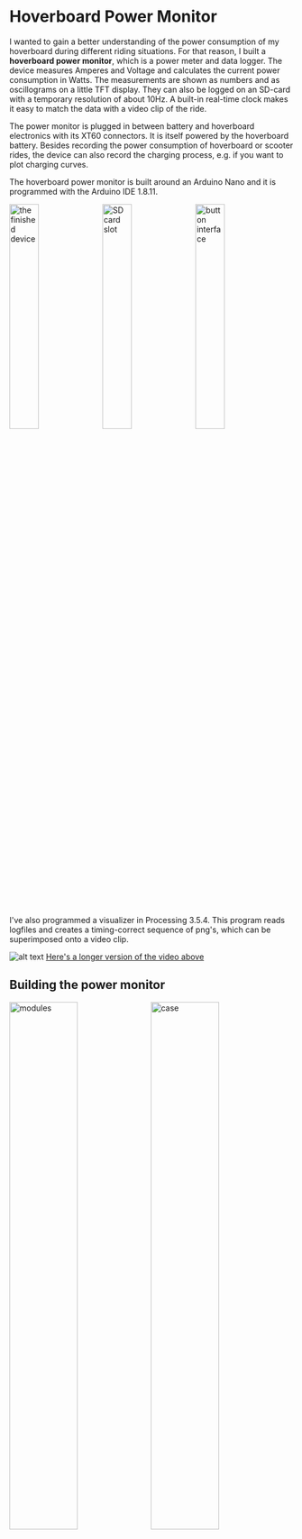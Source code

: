 # Hoverboard Power Monitor

I wanted to gain a better understanding of the power consumption of my hoverboard during different riding situations. For that reason, I built a **hoverboard power monitor**, which is a power meter and data logger. The device measures Amperes and Voltage and calculates the current power consumption in Watts. The measurements are shown as numbers and as oscillograms on a little TFT display. They can also be logged on an SD-card with a temporary resolution of about 10Hz. A built-in real-time clock makes it easy to match the data with a video clip of the ride.

The power monitor is plugged in between battery and hoverboard electronics with its XT60 connectors. It is itself powered by the hoverboard battery. Besides recording the power consumption of hoverboard or scooter rides, the device can also record the charging process, e.g. if you want to plot charging curves.

The hoverboard power monitor is built around an Arduino Nano and it is programmed with the Arduino IDE 1.8.11.

<img src="https://github.com/royrobotiks/hoverboard_power_monitor/blob/main/images/finished_device.jpg" alt="the finished device" width="32%" height="32%"> <img src="https://github.com/royrobotiks/hoverboard_power_monitor/blob/main/images/sd_slot.jpg" alt="SD card slot" width="32%" height="32%"> <img src="https://github.com/royrobotiks/hoverboard_power_monitor/blob/main/images/buttons.jpg" alt="button interface" width="32%" height="32%">

I've also programmed a visualizer in Processing 3.5.4. This program reads logfiles and creates a timing-correct sequence of png's, which can be superimposed onto a video clip. 

![alt text](https://github.com/royrobotiks/hoverboard_power_monitor/blob/main/images/hoverboard_power_monitor.gif "hoverboard ride with superimposed power data")
[Here's a longer version of the video above](https://niklasroy.com/hoverhack/videos/power_monitor_overlay.mp4)


## Building the power monitor


<img src="https://github.com/royrobotiks/hoverboard_power_monitor/blob/main/images/modules_.jpg" alt="modules" width="49%" height="49%"> <img src="https://github.com/royrobotiks/hoverboard_power_monitor/blob/main/images/case_.jpg" alt="case" width="49%" height="49%">





